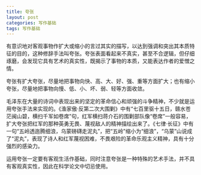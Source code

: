 ```yaml
---
title: 夸张
layout: post
categories: 写作基础
tags: 写作基础
---
```


有意识地对客观事物作扩大或缩小的言过其实的描写，以达到强调和突出其本质特征的目的，这种修辞手法叫夸张。夸张表面看起来不真实，甚至不合逻辑，但仔细琢磨，会发现它具有艺术的真实性，既揭示了事物的本质，又能表达作者的爱憎之情。

夸张有扩大夸张，尽量地把事物向快、高、大、好、强、重等方面扩大；也有缩小夸张，尽量地把事物向慢、低、小、坏、弱、轻等方面收敛。

毛泽东在大量的诗词中表现出来的坚定的革命信心和顽强的斗争精神，不少就是运用夸张手法来实现的。《渔家傲·反第二次大围剿》中有“七百里驱十五日，赣水苍茫闽山碧，横扫千军如卷席”句，红军横扫蒋介石的围剿部队像“卷席”一般容易，扩大夸张把红军的那种英勇无畏、蔑视敌人的精神描绘出来了。《七律·长征》中有一句“五岭透迤腾细浪，乌蒙磅礴走泥丸”，把“五岭”缩小为“细浪”，“乌蒙”山说成了“泥丸”，表现了诗人和红军蔑视困难，不畏艰险的革命乐观主义精神，具有十分强烈的感染力。

运用夸张一定要有客观生活作基础，同时注意夸张是一种特殊的艺术手法，并不具有客观真实性，因此在科学论文中切忌使用。 